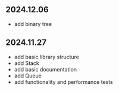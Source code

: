 ## 2024.12.06
- add binary tree

## 2024.11.27
- add basic library structure
- add Stack
- add basic documentation
- add Queue
- add functionality and performance tests